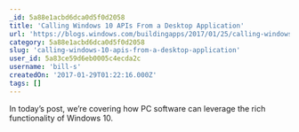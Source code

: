 ```yaml
---
_id: 5a88e1acbd6dca0d5f0d2058
title: 'Calling Windows 10 APIs From a Desktop Application'
url: 'https://blogs.windows.com/buildingapps/2017/01/25/calling-windows-10-apis-desktop-application/#QVGKcEioE1SYGyXO.97'
category: 5a88e1acbd6dca0d5f0d2058
slug: 'calling-windows-10-apis-from-a-desktop-application'
user_id: 5a83ce59d6eb0005c4ecda2c
username: 'bill-s'
createdOn: '2017-01-29T01:22:16.000Z'
tags: []
---
```


In today’s post, we’re covering how PC software can leverage the rich functionality of Windows 10.
